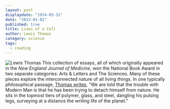 ```yaml
---
layout: post
displaydate: "1974-05-31"
date: "2013-01-02"
published: true
title: Lives of a Cell
author: Lewis Thomas
category: science
tags: 
  - reading
---
```


![Lewis Thomas](http://www.greatthoughtstreasury.com/sites/default/files/thomasweb[1].jpg)
This collection of essays, all of which originally appeared in the _New England Journal of Medicine_, won the National Book Award in two separate categories: Arts & Letters and The Sciences. Many of these pieces explore the interconnected nature of all living things. In one typically philosophical passage, <a href="https://stellar.mit.edu/S/course/21W/fa13/21W.737/courseMaterial/topics/topic5/readings/Selections_from_Lives_of_a_Cell_-_Lewis_Thomas/Selections_from_Lives_of_a_Cell_-_Lewis_Thomas.pdf" target="_blank">Thomas writes</a>, "We are told that the trouble with Modern Man is that he has been trying to detach himself from nature. He sits in the topmost tiers of polymer, glass, and steel, dangling his pulsing legs, surveying at a distance the writing life of the planet."
